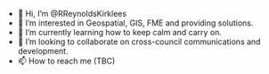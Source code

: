 - 👋 Hi, I’m @RReynoldsKirklees
- 👀 I’m interested in Geospatial, GIS, FME and providing solutions. 
- 🌱 I’m currently learning how to keep calm and carry on. 
- 💞️ I’m looking to collaborate on cross-council communications and development.
- 📫 How to reach me (TBC)

<!---
RReynoldsKirklees/RReynoldsKirklees is a ✨ special ✨ repository because its `README.md` (this file) appears on your GitHub profile.
You can click the Preview link to take a look at your changes.
--->
